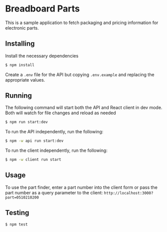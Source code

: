 # Breadboard Parts

This is a sample application to fetch packaging and pricing information for
electronic parts.

## Installing

Install the necessary dependencies

```sh
$ npm install
```

Create a `.env` file for the API but copying `.env.example` and replacing the
appropriate values.

## Running

The following command will start both the API and React client in dev mode.
Both will watch for file changes and reload as needed

```sh
$ npm run start:dev
```

To run the API independently, run the following:

```sh
$ npm -w api run start:dev
```

To run the client independently, run the following:

```sh
$ npm -w client run start
```

## Usage

To use the part finder, enter a part number into the client form or pass the part number as a query parameter to the client:
`http://localhost:3000?part=0510210200`

## Testing

```sh
$ npm test
```
